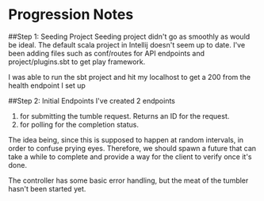 # Progression Notes

##Step 1: Seeding Project
Seeding project didn't go as smoothly as would be ideal.
The default scala project in Intellij doesn't seem up to date.
I've been adding files such as conf/routes for API endpoints and project/plugins.sbt to get play framework.

I was able to run the sbt project and hit my localhost to get a 200 from the health endpoint I set up

##Step 2: Initial Endpoints
I've created 2 endpoints
1) for submitting the tumble request. Returns an ID for the request.
2) for polling for the completion status.

The idea being, since this is supposed to happen at random intervals, 
in order to confuse prying eyes. 
Therefore, we should spawn a future that can take a while to complete
and provide a way for the client to verify once it's done.

The controller has some basic error handling, 
but the meat of the tumbler hasn't been started yet.